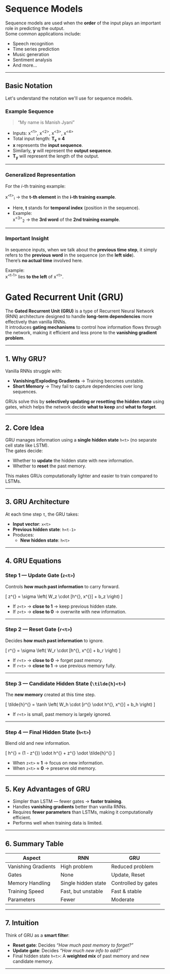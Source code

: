 # **Sequence Models**

Sequence models are used when the **order** of the input plays an important role in predicting the output.  
Some common applications include:

- Speech recognition  
- Time series prediction  
- Music generation  
- Sentiment analysis  
- And more…

---

## **Basic Notation**

Let's understand the notation we'll use for sequence models.

### **Example Sequence**

> “My name is Manish Jyani”

- Inputs: x<sup>&lt;1&gt;</sup>, x<sup>&lt;2&gt;</sup>, x<sup>&lt;3&gt;</sup>, x<sup>&lt;4&gt;</sup>  
- Total input length: **T<sub>x</sub> = 4**  
- **x** represents the **input sequence**.  
- Similarly, **y** will represent the **output sequence**.  
- **T<sub>y</sub>** will represent the length of the output.

---

### **Generalized Representation**

For the *i*-th training example:  

x<sup>&lt;t&gt;</sup><sub>i</sub> → the **t-th element** in the **i-th training example**.

- Here, **t** stands for **temporal index** (position in the sequence).
- Example:  
  x<sup>&lt;3&gt;</sup><sub>2</sub> → the **3rd word** of the **2nd training example**.

---

### **Important Insight**

In sequence inputs, when we talk about the **previous time step**, it simply refers to the **previous word** in the sequence (on the **left side**).  
There’s **no actual time** involved here.

Example:  
x<sup>&lt;t-1&gt;</sup> lies **to the left** of x<sup>&lt;t&gt;</sup>.


# Gated Recurrent Unit (GRU)

The **Gated Recurrent Unit (GRU)** is a type of Recurrent Neural Network (RNN) architecture designed to handle **long-term dependencies** more effectively than vanilla RNNs.  
It introduces **gating mechanisms** to control how information flows through the network, making it efficient and less prone to the **vanishing gradient problem**.

---

## **1. Why GRU?**
Vanilla RNNs struggle with:
- **Vanishing/Exploding Gradients** → Training becomes unstable.
- **Short Memory** → They fail to capture dependencies over long sequences.
  
GRUs solve this by **selectively updating or resetting the hidden state** using gates, which helps the network decide **what to keep** and **what to forget**.

---

## **2. Core Idea**
GRU manages information using a **single hidden state** `h<t>` (no separate cell state like LSTM).  
The gates decide:
- Whether to **update** the hidden state with new information.
- Whether to **reset** the past memory.

This makes GRUs computationally lighter and easier to train compared to LSTMs.

---

## **3. GRU Architecture**

At each time step `t`, the GRU takes:
- **Input vector**: `x<t>`
- **Previous hidden state**: `h<t-1>`
- Produces:
    - **New hidden state**: `h<t>`

---

## **4. GRU Equations**

### **Step 1 — Update Gate (`z<t>`)**
Controls **how much past information** to carry forward.

\[
z^{<t>} = \sigma \left( W_z \cdot [h^{<t-1>}, x^{<t>}] + b_z \right)
\]

- If `z<t>` → **close to 1** → keep previous hidden state.
- If `z<t>` → **close to 0** → overwrite with new information.

---

### **Step 2 — Reset Gate (`r<t>`)**
Decides **how much past information** to ignore.

\[
r^{<t>} = \sigma \left( W_r \cdot [h^{<t-1>}, x^{<t>}] + b_r \right)
\]

- If `r<t>` → **close to 0** → forget past memory.
- If `r<t>` → **close to 1** → use previous memory fully.

---

### **Step 3 — Candidate Hidden State (`\tilde{h}<t>`)**
The **new memory** created at this time step.

\[
\tilde{h}^{<t>} = \tanh \left( W_h \cdot [r^{<t>} \odot h^{<t-1>}, x^{<t>}] + b_h \right)
\]

- If `r<t>` is small, past memory is largely ignored.

---

### **Step 4 — Final Hidden State (`h<t>`)**
Blend old and new information.

\[
h^{<t>} = (1 - z^{<t>}) \odot h^{<t-1>} + z^{<t>} \odot \tilde{h}^{<t>}
\]

- When `z<t>` ≈ **1** → focus on new information.
- When `z<t>` ≈ **0** → preserve old memory.

---

## **5. Key Advantages of GRU**
- Simpler than LSTM — fewer gates → **faster training**.
- Handles **vanishing gradients** better than vanilla RNNs.
- Requires **fewer parameters** than LSTMs, making it computationally efficient.
- Performs well when training data is limited.

---

## **6. Summary Table**

| **Aspect**      | **RNN**         | **GRU**         |
|-----------------|------------------|------------------|
| Vanishing Gradients | High problem | Reduced problem |
| Gates           | None            | Update, Reset   |
| Memory Handling | Single hidden state | Controlled by gates |
| Training Speed  | Fast, but unstable | Fast & stable |
| Parameters      | Fewer           | Moderate        |

---

## **7. Intuition**
Think of GRU as a **smart filter**:
- **Reset gate**: Decides *“How much past memory to forget?”*
- **Update gate**: Decides *“How much new info to add?”*
- Final hidden state `h<t>`: A **weighted mix** of past memory and new candidate memory.

---
